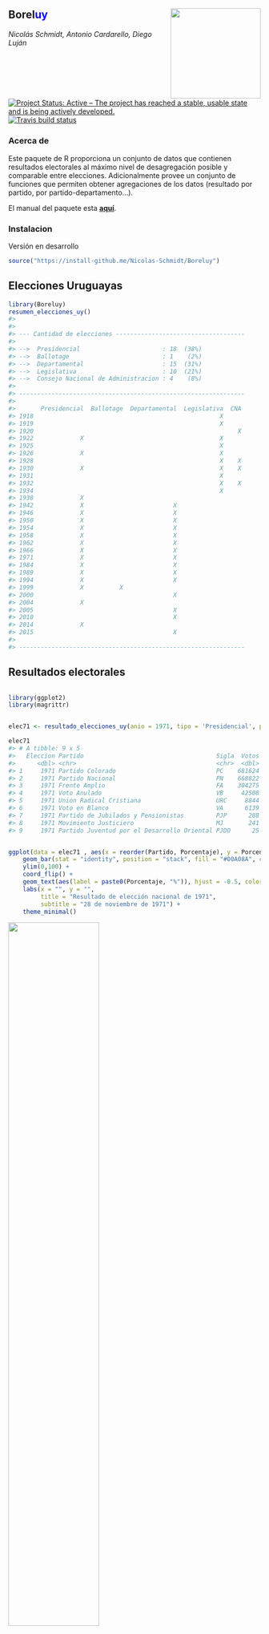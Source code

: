 
<!-- README.md is generated from README.Rmd. Please edit that file -->

## Borel<span style="color:blue">**uy**</span> <img src='man/figures/logo_justino.png' align="right" height="180" />

*Nicolás Schmidt, Antonio Cardarello, Diego Luján*

<!-- badges: start -->

[![Project Status: Active – The project has reached a stable, usable
state and is being actively
developed.](https://www.repostatus.org/badges/latest/active.svg)](https://www.repostatus.org/#active)
[![Travis build
status](https://travis-ci.com/Nicolas-Schmidt/Boreluy.svg?branch=master)](https://travis-ci.com/Nicolas-Schmidt/Boreluy)
<!-- badges: end -->

### Acerca de

Este paquete de R proporciona un conjunto de datos que contienen
resultados electorales al máximo nivel de desagregación posible y
comparable entre elecciones. Adicionalmente provee un conjunto de
funciones que permiten obtener agregaciones de los datos (resultado por
partido, por partido-departamento…).

El manual del paquete esta
[**aquí**](https://github.com/Nicolas-Schmidt/Boreluy/blob/master/man/figures/Manual_Boreluy.pdf).

### Instalacion

Versión en desarrollo

``` r
source("https://install-github.me/Nicolas-Schmidt/Boreluy")
```

## Elecciones Uruguayas

``` r
library(Boreluy)
resumen_elecciones_uy()
#> 
#> 
#> --- Cantidad de elecciones ------------------------------------
#> 
#> -->  Presidencial                       : 18  (38%) 
#> -->  Ballotage                          : 1    (2%) 
#> -->  Departamental                      : 15  (31%) 
#> -->  Legislativa                        : 10  (21%) 
#> -->  Consejo Nacional de Administracion : 4    (8%) 
#> 
#> ---------------------------------------------------------------
#> 
#>       Presidencial  Ballotage  Departamental  Legislativa  CNA
#> 1918                                                    X     
#> 1919                                                    X     
#> 1920                                                         X
#> 1922             X                                      X     
#> 1925                                                    X     
#> 1926             X                                      X     
#> 1928                                                    X    X
#> 1930             X                                      X    X
#> 1931                                                    X     
#> 1932                                                    X    X
#> 1934                                                    X     
#> 1938             X                                            
#> 1942             X                         X                  
#> 1946             X                         X                  
#> 1950             X                         X                  
#> 1954             X                         X                  
#> 1958             X                         X                  
#> 1962             X                         X                  
#> 1966             X                         X                  
#> 1971             X                         X                  
#> 1984             X                         X                  
#> 1989             X                         X                  
#> 1994             X                         X                  
#> 1999             X          X                                 
#> 2000                                       X                  
#> 2004             X                                            
#> 2005                                       X                  
#> 2010                                       X                  
#> 2014             X                                            
#> 2015                                       X                  
#> 
#> ---------------------------------------------------------------
```

## Resultados electorales

``` r

library(ggplot2)
library(magrittr)


elec71 <- resultado_elecciones_uy(anio = 1971, tipo = 'Presidencial', por_departamento = FALSE)

elec71
#> # A tibble: 9 x 5
#>   Eleccion Partido                                     Sigla  Votos Porcentaje
#>      <dbl> <chr>                                       <chr>  <dbl>      <dbl>
#> 1     1971 Partido Colorado                            PC    681624      39.8 
#> 2     1971 Partido Nacional                            PN    668822      39.0 
#> 3     1971 Frente Amplio                               FA    304275      17.8 
#> 4     1971 Voto Anulado                                VB     42508       2.48
#> 5     1971 Union Radical Cristiana                     URC     8844       0.52
#> 6     1971 Voto en Blanco                              VA      6139       0.36
#> 7     1971 Partido de Jubilados y Pensionistas         PJP      288       0.02
#> 8     1971 Movimiento Justiciero                       MJ       241       0.01
#> 9     1971 Partido Juventud por el Desarrollo Oriental PJDO      25       0


ggplot(data = elec71 , aes(x = reorder(Partido, Porcentaje), y = Porcentaje)) +
    geom_bar(stat = "identity", position = "stack", fill = "#00A08A", color = "black") +
    ylim(0,100) +
    coord_flip() +
    geom_text(aes(label = paste0(Porcentaje, "%")), hjust = -0.5, color = "gray9", size = 3) +
    labs(x = "", y = "",
         title = "Resultado de elección nacional de 1971",
         subtitle = "28 de noviembre de 1971") +
    theme_minimal()
```

<img src="man/figures/README-unnamed-chunk-3-1.png" width="60%" />

``` r
elec71 <- resultado_elecciones_uy(1971, 'Presidencial', por_departamento = TRUE) 

ggplot(data = elec71 , aes(x = reorder(Sigla, Porcentaje), y = Porcentaje)) +
    geom_bar(stat="identity", position = "stack", fill = "#00A08A", color = "black") +
    ylim(0,100) +
    coord_flip() +
    geom_text(aes(label = paste0(Porcentaje, "%")), hjust = -0.5, color = "gray9", size = 2) +
    labs(x = "", y = "",
         title = "Resultado de elección nacional de 1971",
         subtitle = "28 de noviembre de 1971") +
    theme_minimal() + 
    theme(axis.text.x = element_text(size = 6),
          axis.text.y = element_text(size = 6)) +
    facet_wrap(~Departamento)
```

<img src="man/figures/README-unnamed-chunk-4-1.png" width="100%" height="100%" />

## Parlamento

``` r
library(ggparliament)

parlamento_uy(anio = 1971, por_departamento = FALSE)
#> # A tibble: 3 x 5
#>   Eleccion Partido          Sigla Diputados Senadores
#>      <dbl> <chr>            <chr>     <dbl>     <dbl>
#> 1     1971 Partido Colorado PC           41        14
#> 2     1971 Partido Nacional PN           40        12
#> 3     1971 Frente Amplio    FA           18         5


# creamos una funcion para graficar parlamento
par_uy <- function(datos, titulo, mayoria, ...){
    
    ggplot(datos, aes(x, y, colour = party_long)) +
    geom_parliament_seats() + 
    geom_highlight_government(government == 1) +
    draw_majoritythreshold(n = mayoria, label = FALSE, type = 'semicircle') +
    geom_parliament_bar(colour = colour, party = party_long) + 
    theme_ggparliament() +
    labs(colour = NULL, 
         title = titulo,
         subtitle = "") +
    scale_colour_manual(values = datos$colour,
                        limits = datos$party_long)
}
```

#### Camara de Representantes

``` r
diputados <- 
    parlamento_uy(anio = 1971, por_departamento = FALSE) %>% 
    Boreluy::as_parliament(., camara = 1, color = c('#E81B23', '#3333FF', '#B4B4B4')) %>% 
    par_uy(., titulo = "Camara de Representantes Uruguay 1971", mayoria = 51)

diputados
```

<img src="man/figures/README-unnamed-chunk-6-1.png" width="60%" />

#### Camara de Senadores

``` r
senadores <- 
    parlamento_uy(anio = 1971, por_departamento = FALSE) %>% 
    Boreluy::as_parliament(., camara = 2, color = c('#E81B23', '#3333FF', '#B4B4B4')) %>% 
    par_uy(., titulo = "Camara de Senadores Uruguay 1971", mayoria = 16)

senadores
```

<img src="man/figures/README-unnamed-chunk-7-1.png" width="60%" />

#### Aplicaciones alternativas

``` r
datos <- 
    purrr::map_df(c(1984, 1989, 1994, 1999, 2004), resultado_elecciones_uy, 'Presidencial') %>% 
    as_esaps()

## Volatilidad electoral

esaps::evolat(datos, "Pedersen")
#>   election    unit eVolat
#> 1     1989 Uruguay  14.14
#> 2     1994 Uruguay  11.60
#> 3     1999 Uruguay  11.12
#> 4     2004 Uruguay  26.18


## Número efectivo de partidos

esaps::enp(datos)
#>   election    unit  enp
#> 1     1984 Uruguay 3.09
#> 2     1989 Uruguay 3.66
#> 3     1994 Uruguay 3.67
#> 4     1999 Uruguay 3.29
#> 5     2004 Uruguay 2.61
```

-----

##### Mantenedor

Nicolás Schmidt (<nschmidt@cienciassociales.edu.uy>)

##### Arte

Nadia Repetto (<narepetto@gmail.com>)
